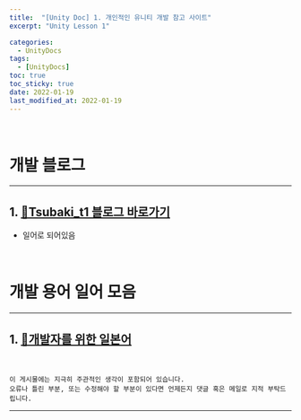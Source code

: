 ```yaml
---
title:  "[Unity Doc] 1. 개인적인 유니티 개발 참고 사이트"
excerpt: "Unity Lesson 1"

categories:
  - UnityDocs
tags:
  - [UnityDocs]
toc: true
toc_sticky: true
date: 2022-01-19 
last_modified_at: 2022-01-19
---
```

<br>

# 개발 블로그
<hr>

## 1. [🚀Tsubaki_t1 블로그 바로가기](https://tsubakit1.hateblo.jp/)  

- 일어로 되어있음

<br>

# 개발 용어 일어 모음
<hr>

## 1. [🚀개발자를 위한 일본어](https://m.blog.naver.com/PostView.naver?isHttpsRedirect=true&blogId=chansury&logNo=120045278959)

<br>

    이 게시물에는 지극히 주관적인 생각이 포함되어 있습니다. 
    오류나 틀린 부분, 또는 수정해야 할 부분이 있다면 언제든지 댓글 혹은 메일로 지적 부탁드립니다.
    
<hr>

